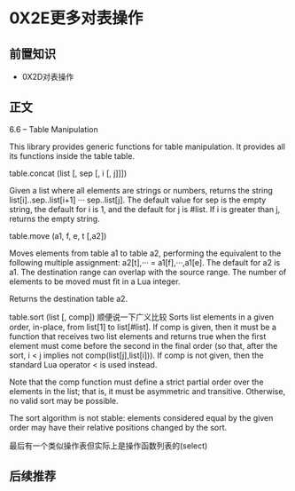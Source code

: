 # 0X2E更多对表操作
## 前置知识
* 0X2D对表操作
## 正文
6.6 – Table Manipulation

This library provides generic functions for table manipulation. It provides all its functions inside the table table.

table.concat (list [, sep [, i [, j]]])

Given a list where all elements are strings or numbers, returns the string list[i]..sep..list[i+1] ··· sep..list[j]. The default value for sep is the empty string, the default for i is 1, and the default for j is #list. If i is greater than j, returns the empty string.

table.move (a1, f, e, t [,a2])

Moves elements from table a1 to table a2, performing the equivalent to the following multiple assignment: a2[t],··· = a1[f],···,a1[e]. The default for a2 is a1. The destination range can overlap with the source range. The number of elements to be moved must fit in a Lua integer.

Returns the destination table a2.

table.sort (list [, comp])
顺便说一下广义比较
Sorts list elements in a given order, in-place, from list[1] to list[#list]. If comp is given, then it must be a function that receives two list elements and returns true when the first element must come before the second in the final order (so that, after the sort, i < j implies not comp(list[j],list[i])). If comp is not given, then the standard Lua operator < is used instead.

Note that the comp function must define a strict partial order over the elements in the list; that is, it must be asymmetric and transitive. Otherwise, no valid sort may be possible.

The sort algorithm is not stable: elements considered equal by the given order may have their relative positions changed by the sort.

最后有一个类似操作表但实际上是操作函数列表的(select)

## 后续推荐